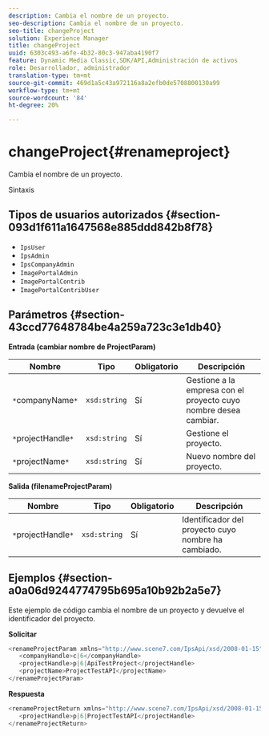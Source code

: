 ```yaml
---
description: Cambia el nombre de un proyecto.
seo-description: Cambia el nombre de un proyecto.
seo-title: changeProject
solution: Experience Manager
title: changeProject
uuid: 6303c493-a6fe-4b32-80c3-947aba4190f7
feature: Dynamic Media Classic,SDK/API,Administración de activos
role: Desarrollador, administrador
translation-type: tm+mt
source-git-commit: 469d1a5c43a972116a8a2efb0de5708800130a99
workflow-type: tm+mt
source-wordcount: '84'
ht-degree: 20%

---
```



# changeProject{#renameproject}

Cambia el nombre de un proyecto.

Sintaxis

## Tipos de usuarios autorizados {#section-093d1f611a1647568e885ddd842b8f78}

* `IpsUser`
* `IpsAdmin`
* `IpsCompanyAdmin`
* `ImagePortalAdmin`
* `ImagePortalContrib`
* `ImagePortalContribUser`

## Parámetros {#section-43ccd77648784be4a259a723c3e1db40}

**Entrada (cambiar nombre de ProjectParam)**

| Nombre | Tipo | Obligatorio | Descripción |
|---|---|---|---|
| `*`companyName`*` | `xsd:string` | Sí | Gestione a la empresa con el proyecto cuyo nombre desea cambiar. |
| `*`projectHandle`*` | `xsd:string` | Sí | Gestione el proyecto. |
| `*`projectName`*` | `xsd:string` | Sí | Nuevo nombre del proyecto. |

**Salida (filenameProjectParam)**

| Nombre | Tipo | Obligatorio | Descripción |
|---|---|---|---|
| `*`projectHandle`*` | `xsd:string` | Sí | Identificador del proyecto cuyo nombre ha cambiado. |

## Ejemplos {#section-a0a06d9244774795b695a10b92b2a5e7}

Este ejemplo de código cambia el nombre de un proyecto y devuelve el identificador del proyecto.

**Solicitar**

```java
<renameProjectParam xmlns="http://www.scene7.com/IpsApi/xsd/2008-01-15">
   <companyHandle>c|6</companyHandle>
   <projectHandle>p|6|ApiTestProject</projectHandle>
   <projectName>ProjectTestAPI</projectName>
</renameProjectParam>
```

**Respuesta**

```java
<renameProjectReturn xmlns="http://www.scene7.com/IpsApi/xsd/2008-01-15">
   <projectHandle>p|6|ProjectTestAPI</projectHandle>
</renameProjectReturn>
```

